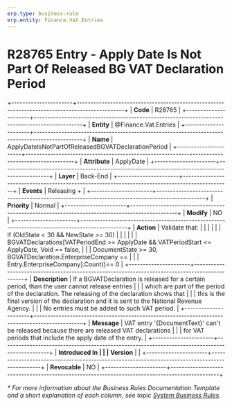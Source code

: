```yaml
---
erp.type: business-rule
erp.entity: Finance.Vat.Entries
---
```


# R28765 Entry - Apply Date Is Not Part Of Released BG VAT Declaration Period
+----------------------+-----------------------------------------------------------------------------------------------+
| **Code**             | R28765                                                                                        |
+----------------------+-----------------------------------------------------------------------------------------------+
| **Entity**           | @Finance.Vat.Entries                                                                          |
+----------------------+-----------------------------------------------------------------------------------------------+
| **Name**             | ApplyDateIsNotPartOfReleasedBGVATDeclarationPeriod                                            |
+----------------------+-----------------------------------------------------------------------------------------------+
| **Attribute**        | ApplyDate                                                                                     |
+----------------------+-----------------------------------------------------------------------------------------------+
| **Layer**            | Back-End                                                                                      |
+----------------------+-----------------------------------------------------------------------------------------------+
| **Events**           | Releasing +                                                                                   |
+----------------------+-----------------------------------------------------------------------------------------------+
| **Priority**         | Normal                                                                                        |
+----------------------+-----------------------------------------------------------------------------------------------+
| **Modify**           | NO                                                                                            |
+----------------------+-----------------------------------------------------------------------------------------------+
| **Action**           | Validate that:                                                                                |
|                      |                                                                                               |
|                      | If (OldState \< 30 && NewState \>= 30)                                                        |
|                      |                                                                                               |
|                      | BGVATDeclarations\[VATPeriodEnd \>= ApplyDate && VATPeriodStart \<= ApplyDate, Void == false, |
|                      | DocumentState \>= 30, BGVATDeclaration.EnterpriseCompany ==                                   |
|                      | Entry.EnterpriseCompany\].Count()== 0                                                         |
+----------------------+-----------------------------------------------------------------------------------------------+
| **Description**      | If a BGVATDeclaration is released for a certain period, than the user cannot release entries  |
|                      | which are part of the period of the declaration. The releasing of the declaration shows that  |
|                      | this is the final version of the declaration and it is sent to the National Revenue Agency.   |
|                      | No entries must be added to such VAT period.                                                  |
+----------------------+-----------------------------------------------------------------------------------------------+
| **Message**          | VAT entry \'{DocumentText}\' can\'t be released because there are released VAT declarations   |
|                      | for VAT periods that include the apply date of the entry.                                     |
+----------------------+-----------------------------------------------------------------------------------------------+
| **Introduced In      |                                                                                               |
| Version**            |                                                                                               |
+----------------------+-----------------------------------------------------------------------------------------------+
| **Revocable**        | NO                                                                                            |
+----------------------+-----------------------------------------------------------------------------------------------+

*\* For more information about the Business Rules Documentation Template and a short explanation of each column, see
topic [System Business Rules](../templates/template-description-system-business-rules.md).*
